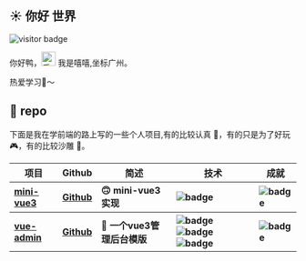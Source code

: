<h2>☀️ 你好 世界</h2>
<img src="https://visitor-badge.glitch.me/badge?page_id=sudongyuer.sudongyuer" alt="visitor badge" />
<p>你好鸭，<img src="https://media.giphy.com/media/hvRJCLFzcasrR4ia7z/giphy.gif" width="25" alt="手势"> 我是嘻嘻,坐标广州。</p>


<p>热爱学习📖～</p>
<h2>💼 repo</h2>
<p>下面是我在学前端的路上写的一些个人项目,有的比较认真 🧐，有的只是为了好玩 🎮，有的比较沙雕 🤪。</p>
<table>
 <thead align="center">
    <tr>
      <th>项目</th>
      <th>Github</th>
      <th>简述</th>
      <th>技术</th>
      <th>成就</th>
    </tr>
  </thead>
  <tbody align="left">
    <tr>
      <th>
        <a href="https://github.com/coderXixi/mini-vue" target="_blank">
        mini-vue3</a>
      </th>
      <th>
        <a href="https://github.com/coderXixi/mini-vue" target="_blank">Github</a>
      </th>
      <th>🙃 mini-vue3 实现</th>
      <th>
        <img src="https://img.shields.io/badge/TypeScript-007ACC?style=flat-square&amp;logo=typescript&amp;logoColor=white" alt="badge">
      </th>
      <th>
        <img src="https://img.shields.io/github/stars/coderXixi/mini-vue?style=flat-square" alt="badge">
      </th>
    </tr>
      <tr>
      <th>
        <a href="https://github.com/coderXixi/vue-admin" target="_blank">
        vue-admin</a>
      </th>
      <th>
        <a href="https://github.com/coderXixi/vue-admin" target="_blank">Github</a>
      </th>
      <th>🐇 一个vue3管理后台模版 </th>
      <th>
       <img src="https://img.shields.io/badge/Vue.js-35495E?style=flat-square&amp;logo=vue.js&amp;logoColor=4FC08" alt="badge">
        <img src="https://img.shields.io/badge/Tailwind_CSS-38B2AC?style=flat-square&amp;logo=tailwind-css&amp;logoColor=white" alt="badge">
        <img src="https://img.shields.io/badge/TypeScript-007ACC?style=flat-square&amp;logo=typescript&amp;logoColor=white" alt="badge">
      </th>
      <th>
        <img src="https://img.shields.io/github/stars/coderXixi/vue-admin?style=flat-square" alt="badge">
      </th>
    </tr>
  
  </tbody>
  

</table>



